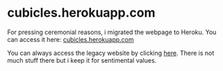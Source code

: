 # cubicles.herokuapp.com

For pressing ceremonial reasons, i migrated the webpage to Heroku. You can access it here: [cubicles.herokuapp.com](https://cubicles.herokuapp.com)

You can always access the legacy website by clicking [here](cubicles.github.io). There is not much stuff there but i keep it for sentimental values.



